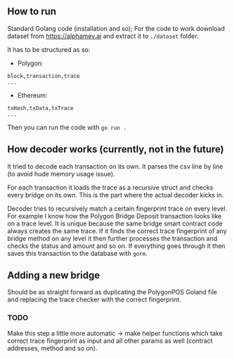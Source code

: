 ## How to run

Standard Golang code (installation and so);
For the code to work download dataset from https://alphamev.ai and extract it to `./dataset` folder.

It has to be structured as so:

- Polygon:

```
block,transaction,trace
...
```

- Ethereum:

```
txHash,txData,txTrace
...
```

Then you can run the code with `go run .`

## How decoder works (currently, not in the future)

It tried to decode each transaction on its own. It parses the csv line by line (to avoid hude memory usage issue).

For each transaction it loads the trace as a recursive struct and checks every bridge on its own. This is the part where the actual decoder kicks in.

Decoder tries to recursively match a certain fingerprint trace on every level. For example I know how the Polygon Bridge Deposit transaction looks like on a trace level. It is unique because the same bridge smart contract code always creates the same trace. If it finds the correct trace fingerprint of any bridge method on any level it then further processes the transaction and checks the status and amount and so on. If everything goes through it then saves this transaction to the database with `gorm`.

## Adding a new bridge

Should be as straight forward as duplicating the PolygonPOS Goland file and replacing the trace checker with the correct fingerprint.

### TODO

Make this step a little more automatic -> make helper functions which take correct trace fingerprint as input and all other params as well (contract addresses, method and so on).

<!-- ## How Matching Engine works

NOT YET IMPLEMENTED. -->
